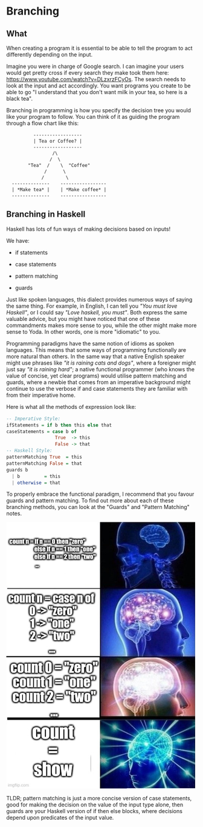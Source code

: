 # Branching

## What

When creating a program it is essential to be able to tell the program to act differently depending on the input.

Imagine you were in charge of Google search. I can imagine your users would get pretty cross if every search they make took them here: https://www.youtube.com/watch?v=DLzxrzFCyOs. The search needs to look at the input and act accordingly. You want programs you create to be able to go "I understand that you don't want milk in your tea, so here is a black tea".

Branching in programming is how you specify the decision tree you would like your program to follow. You can think of it as guiding the program through a flow chart like this:

```
          ------------------
          | Tea or Coffee? |
          ------------------
                 /\
                /  \
        "Tea"  /    \  "Coffee"
              /      \
             /        \
  --------------    -----------------
  | *Make tea* |    | *Make coffee* |
  --------------    -----------------
```

## Branching in Haskell

Haskell has lots of fun ways of making decisions based on inputs!

We have:

  * if statements

  * case statements

  * pattern matching

  * guards

Just like spoken languages, this dialect provides numerous ways of saying the same thing. For example, in English, I can tell you _"You must love Haskell"_, or I could say _"Love haskell, you must"_. Both express the same valuable advice, but you might have noticed that one of these commandments makes more sense to you, while the other might make more sense to Yoda. In other words, one is more "idiomatic" to you.

Programming paradigms have the same notion of idioms as spoken languages. This means that some ways of programming functionally are more natural than others. In the same way that a native English speaker might use phrases like _"it is raining cats and dogs"_, where a foreigner might just say _"it is raining hard"_; a native functional programmer (who knows the value of concise, yet clear programs) would utilise pattern matching and guards, where a newbie that comes from an imperative background might continue to use the verbose if and case statements they are familiar with from their imperative home.

Here is what all the methods of expression look like:

```haskell
-- Imperative Style:
ifStatements = if b then this else that
caseStatements = case b of
                  True  -> this
                  False -> that
-- Haskell Style:
patternMatching True  = this
patternMatching False = that
guards b
  | b         = this
  | otherwise = that
```

To properly embrace the functional paradigm, I recommend that you favour guards and pattern matching. To find out more about each of these branching methods, you can look at the "Guards" and "Pattern Matching" notes.

![Motivational Meme](BranchingInHaskell.jpg)

TLDR; pattern matching is just a more concise version of case statements, good for making the decision on the value of the input type alone, then guards are your Haskell version of if then else blocks, where decisions depend upon predicates of the input value.
